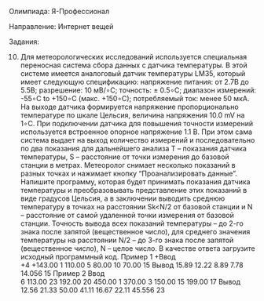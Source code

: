 Олимпиада: Я-Профессионал

Направление: Интернет вещей

Задания:

10) Для метеорологических исследований используется специальная переносная система сбора данных с датчика температуры.
В этой системе имеется аналоговый датчик температуры LM35, который имеет следующую спецификацию:
напряжение питания: от 2.7В до 5.5В;
разрешение: 10 мВ/∘C;
точность: ± 0.5∘C;
диапазон измерений: -55∘C to +150∘C (макс. +150∘C);
потребляемый ток: менее 50 мкА.
На выходе датчика формируется напряжение пропорционально температуре по шкале Цельсия, величина напряжения 10.0 mV на 1∘C.
При подключении датчика для повышения точности измерений используется встроенное опорное напряжение 1.1 В.
При этом сама система выдает на выход количество измерений и последовательно по два показания для дальнейшего
анализа T – показания датчика температуры, S – расстояние от точки измерения до базовой станции в метрах.
Метеоролог снимает несколько показаний в разных точках и нажимает кнопку “Проанализировать данные”. 
Напишите программу, которая будет принимать показания датчика температуры и преобразовывать представление этих показаний
в виде градусов Цельсия, а в заключении выводить среднюю температуру в точках на расстоянии Sk<N/2 от базовой станции
и N – расстояние от самой удаленной точки измерения от базовой станции. Точность вывода всех показаний температуры – до 2-го знака
после запятой (вещественное число), для среднего значения температуры на расстоянии N/2 – до 3-го знака после запятой (вещественное число),
N – целое число. 
В качестве ответа загрузите исходный программный код.
Пример 1
+Ввод	
  +4
  +143.00
    1
    110.00
    5
    80.00 
    10
    70.00 
    15
  Вывод
    15.89 12.22 8.89 7.78 14.056 15
Пример 2
  Ввод	
    6
    113.00
    23
    192.00 
    20
    450.00 
    1
    370.00 
    3
    150.00
    15
    199.00
    17
  Вывод
    12.56 21.33 50.00 41.11 16.67 22.11 45.556 23 

